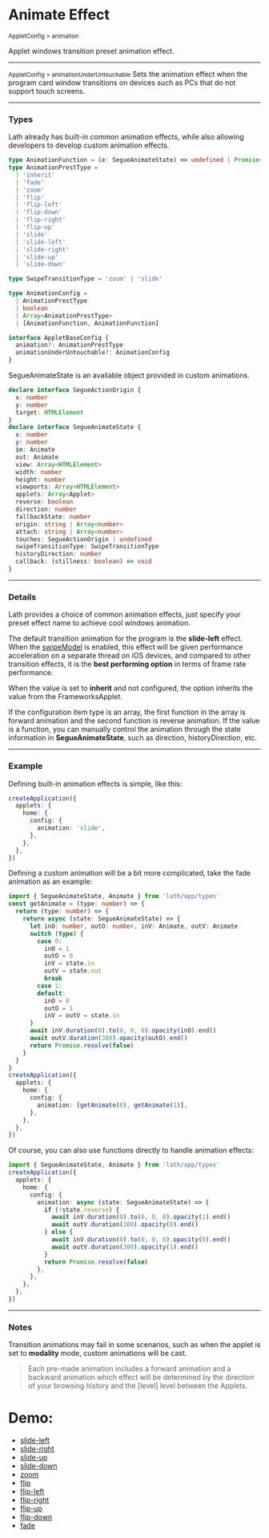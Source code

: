 # Animate Effect

<small>AppletConfig > animation</small>

Applet windows transition preset animation effect.

---

<small>AppletConfig > animationUnderUntouchable</small>
Sets the animation effect when the program card window transitions on devices such as PCs that do not support touch screens.

---

<h3>Types</h3>

Lath already has built-in common animation effects, while also allowing developers to develop custom animation effects.

```ts
type AnimationFunction = (e: SegueAnimateState) => undefined | Promise<boolean>
type AnimationPrestType =
  | 'inherit'
  | 'fade'
  | 'zoom'
  | 'flip'
  | 'flip-left'
  | 'flip-down'
  | 'flip-right'
  | 'flip-up'
  | 'slide'
  | 'slide-left'
  | 'slide-right'
  | 'slide-up'
  | 'slide-down'

type SwipeTransitionType = 'zoom' | 'slide'

type AnimationConfig =
  | AnimationPrestType
  | boolean
  | Array<AnimationPrestType>
  | [AnimationFunction, AnimationFunction]

interface AppletBaseConfig {
  animation?: AnimationPrestType
  animationUnderUntouchable?: AnimationConfig
}
```

SegueAnimateState is an available object provided in custom animations.

```ts
declare interface SegueActionOrigin {
  x: number
  y: number
  target: HTMLElement
}
declare interface SegueAnimateState {
  x: number
  y: number
  in: Animate
  out: Animate
  view: Array<HTMLElement>
  width: number
  height: number
  viewports: Array<HTMLElement>
  applets: Array<Applet>
  reverse: boolean
  direction: number
  fallbackState: number
  origin: string | Array<number>
  attach: string | Array<number>
  touches: SegueActionOrigin | undefined
  swipeTransitionType: SwipeTransitionType
  historyDirection: number
  callback: (stillness: boolean) => void
}
```

---

<h3>Details</h3>

Lath provides a choice of common animation effects, just specify your preset effect name to achieve cool windows animation.

The default transition animation for the program is the **slide-left** effect. When the <a href="?id=swipeModel#docs">swipeModel</a> is enabled, this effect will be given performance acceleration on a separate thread on iOS devices, and compared to other transition effects, it is the <b>best performing option</b> in terms of frame rate performance.

When the value is set to **inherit** and not configured, the option inherits the value from the FrameworksApplet.

If the configuration item type is an array, the first function in the array is forward animation and the second function is reverse animation. If the value is a function, you can manually control the animation through the state information in **SegueAnimateState**, such as direction, historyDirection, etc.

---

<h3>Example</h3>

Defining built-in animation effects is simple, like this:

```ts
createApplication({
  applets: {
    home: {
      config: {
        animation: 'slide',
      },
    },
  },
})
```

Defining a custom animation will be a bit more complicated, take the fade animation as an example:

```ts
import { SegueAnimateState, Animate } from 'lath/app/types'
const getAnimate = (type: number) => {
  return (type: number) => {
    return async (state: SegueAnimateState) => {
      let inO: number, outO: number, inV: Animate, outV: Animate
      switch (type) {
        case 0:
          inO = 1
          outO = 0
          inV = state.in
          outV = state.out
          break
        case 1:
        default:
          inO = 0
          outO = 1
          inV = outV = state.in
      }
      await inV.duration(0).to(0, 0, 0).opacity(inO).end()
      await outV.duration(300).opacity(outO).end()
      return Promise.resolve(false)
    }
  }
}
createApplication({
  applets: {
    home: {
      config: {
        animation: [getAnimate(0), getAnimate(1)],
      },
    },
  },
})
```

Of course, you can also use functions directly to handle animation effects:

```ts
import { SegueAnimateState, Animate } from 'lath/app/types'
createApplication({
  applets: {
    home: {
      config: {
        animation: async (state: SegueAnimateState) => {
          if (!state.reverse) {
            await inV.duration(0).to(0, 0, 0).opacity(1).end()
            await outV.duration(300).opacity(0).end()
          } else {
            await inV.duration(0).to(0, 0, 0).opacity(0).end()
            await outV.duration(300).opacity(1).end()
          }
          return Promise.resolve(false)
        },
      },
    },
  },
})
```

---

<h3>Notes</h3>

Transition animations may fail in some scenarios, such as when the applet is set to **modality** mode, custom animations will be cast.

> Each pre-made animation includes a forward animation and a backward animation which effect will be determined by the direction of your browsing history and the [level] level between the Applets.

# Demo:

- <a href="#empty" preset-effect="slide-left" clone-as="empty-left">slide-left</a>
- <a href="#empty" preset-effect="slide-right" clone-as="empty-right">slide-right</a>
- <a href="#empty" preset-effect="slide-up" clone-as="empty-up">slide-up</a>
- <a href="#empty" preset-effect="slide-down" clone-as="empty-down">slide-down</a>
- <a href="#empty" preset-effect="zoom" clone-as="empty-zoom">zoom</a>
- <a href="#empty" preset-effect="flip" clone-as="empty-flip">flip</a>
- <a href="#empty" preset-effect="flip-left" clone-as="empty-flip-left">flip-left</a>
- <a href="#empty" preset-effect="flip-right" clone-as="empty-flip-right">flip-right</a>
- <a href="#empty" preset-effect="flip-up" clone-as="empty-flip-up">flip-up</a>
- <a href="#empty" preset-effect="flip-down" clone-as="empty-flip-down">flip-down</a>
- <a href="#empty" preset-effect="fade" clone-as="empty-fade">fade</a>
